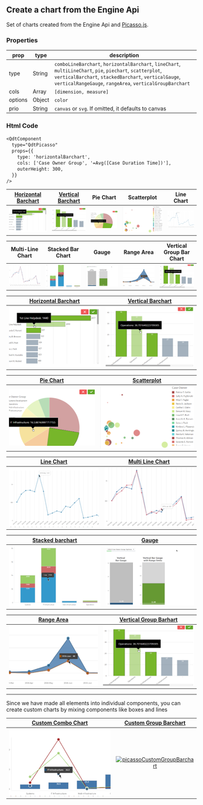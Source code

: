 ## Create a chart from the Engine Api

Set of charts created from the Engine Api and [Picasso.js](https://picassojs.com/).

### Properties

| prop             | type          | description   |
| ---------------- | ------------- | ------------- |
| type             | String        | `comboLineBarchart`, `horizontalBarchart`, `lineChart`, `multiLineChart`, `pie`, `piechart`, `scatterplot`, `verticalBarchart`, `stackedBarchart`, `verticalGauge`, `verticalRangeGauge`, `rangeArea`, `verticalGroupBarchart` |
| cols             | Array         | `[dimension, measure]` |
| options          | Object        | `color` |
| prio             | String        | `canvas` or `svg`. If omitted, it defaults to canvas |


### Html Code

```
<QdtComponent
  type="QdtPicasso"
  props={{
    type: 'horizontalBarchart', 
    cols: ['Case Owner Group', '=Avg([Case Duration Time])'], 
    outerHeight: 300,
  }}
/>
```


|[Horizontal Barchart](./HorizontalBarChart)|[Vertical Barchart](./VerticalBarChart)|Pie Chart|Scatterplot|Line Chart|
|:---:|:---:|:---:|:---:|:---:|
|[![picassoHorizontalBarchart](../../assets/picassoHorizontalBarchart.png)](https://qdt-apps.qlik.com/qdt-components/react/#/picasso-horizontal-barchart)|[![picassoVerticalBarchart](../../assets/picassoVerticalBarchart.png)](https://qdt-apps.qlik.com/qdt-components/react/#/picasso-vertical-barchart)|[![picassoPie](../../assets/picassoPie.png)](https://qdt-apps.qlik.com/qdt-components/react/#/picasso-pie-chart)|[![picassoScotterplot](../../assets/picassoScotterplot.png)](https://qdt-apps.qlik.com/qdt-components/react/#/picasso-scatterplot)|[![picassoLinechart](../../assets/picassoLinechart.png)](https://qdt-apps.qlik.com/qdt-components/react/#/picasso-line-chart)|

|Multi-Line Chart|Stacked Bar Chart|Gauge|Range Area|Vertical Group Bar Chart|
|:---:|:---:|:---:|:---:|:---:|
|[![picassoMultiLinechart](../../assets/picassoMultiLinechart.png)](https://qdt-apps.qlik.com/qdt-components/react/#/picasso-multi-line-chart)|[![picassoStackedBarchart](../../assets/picassoStackedBarchart.png)](https://qdt-apps.qlik.com/qdt-components/react/#/stacked-barchart)|[![gauge](../../assets/gauge.png)](https://qdt-apps.qlik.com/qdt-components/react/#/gauge)|[![picassoRangeAreaChart](../../assets/picassoRangeAreaChart.png)](https://qdt-apps.qlik.com/qdt-components/react/#/picasso-range-area-chart)|[![picassoVerticalBarchart](../../assets/picassoVerticalBarchart.png)](https://qdt-apps.qlik.com/qdt-components/react/#/picasso-vertical-group-barchart)|



| [Horizontal Barchart](https://github.com/qlik-demo-team/qdt-components/tree/picasso-docs/docs/components/QdtPicasso/HorizontalBarChart) | [Vertical Barchart](./VerticalBarChart) |
| :----: | :----:                     |
| [![picassoHorizontalBarchart](../../assets/picassoHorizontalBarchart.png)](https://qdt-apps.qlik.com/qdt-components/react/#/picasso-horizontal-barchart)| [![picassoVerticalBarchart](../../assets/picassoVerticalBarchart.png)](https://qdt-apps.qlik.com/qdt-components/react/#/picasso-vertical-barchart) |


| [Pie Chart](https://qdt-apps.qlik.com/qdt-components/react/#/picasso-pie-chart) | [Scatterplot](https://qdt-apps.qlik.com/qdt-components/react/#/picasso-scatterplot) |
| :----:                            |    :----:                     |
| [![picassoPie](../../assets/picassoPie.png)](https://qdt-apps.qlik.com/qdt-components/react/#/picasso-pie-chart)| [![picassoScotterplot](../../assets/picassoScotterplot.png)](https://qdt-apps.qlik.com/qdt-components/react/#/picasso-scatterplot) |


| [Line Chart](https://qdt-apps.qlik.com/qdt-components/react/#/picasso-line-chart) | [Multi Line Chart](https://qdt-apps.qlik.com/qdt-components/react/#/picasso-multi-line-chart) |
| :----:                            |    :----:                     |
| [![picassoLinechart](../../assets/picassoLinechart.png)](https://qdt-apps.qlik.com/qdt-components/react/#/picasso-line-chart)| [![picassoMultiLinechart](../../assets/picassoMultiLinechart.png)](https://qdt-apps.qlik.com/qdt-components/react/#/picasso-multi-line-chart) |


| [Stacked barchart](https://qdt-apps.qlik.com/qdt-components/react/#/stacked-barchart) | [Gauge](https://qdt-apps.qlik.com/qdt-components/react/#/gauge) |
| :----:                            |    :----:                     |
| [![picassoStackedBarchart](../../assets/picassoStackedBarchart.png)](https://qdt-apps.qlik.com/qdt-components/react/#/stacked-barchart)| [![gauge](../../assets/gauge.png)](https://qdt-apps.qlik.com/qdt-components/react/#/gauge) |


| [Range Area](https://qdt-apps.qlik.com/qdt-components/react/#/picasso-range-area-chart) | [Vertical Group Barhart](https://qdt-apps.qlik.com/qdt-components/react/#/picasso-vertical-group-barchart) |
| :----:                            |    :----:                     |
| [![picassoRangeAreaChart](../../assets/picassoRangeAreaChart.png)](https://qdt-apps.qlik.com/qdt-components/react/#/picasso-range-area-chart)| [![picassoVerticalBarchart](../../assets/picassoVerticalBarchart.png)](https://qdt-apps.qlik.com/qdt-components/react/#/picasso-vertical-group-barchart) |

---

Since we have made all elements into individual components, you can create custom charts by mixing components like boxes and lines

| [Custom Combo Chart](https://qdt-apps.qlik.com/qdt-components/react/#/picasso-custom-combo-chart) | [Custom Group Barchart](https://qdt-apps.qlik.com/qdt-components/react/#/picasso-custom-vertical-group-barchart) |
| :----:                            |    :----:                     |
| [![picassoCustomChart](../../assets/picassoCustomChart.png)](https://qdt-apps.qlik.com/qdt-components/react/#/picasso-custom-combo-chart)| [![picassoCustomGroupBarchart](../../assets/picassoCustomGroupBarchart.png)](https://qdt-apps.qlik.com/qdt-components/react/#/picasso-custom-vertical-group-barchart) |
